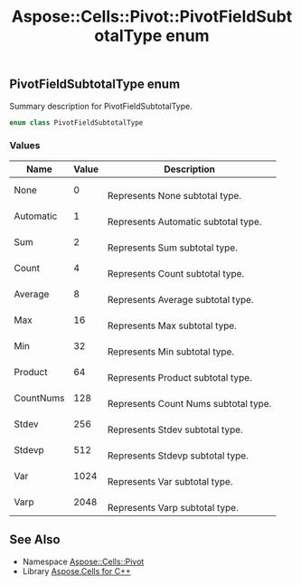 ﻿---
title: Aspose::Cells::Pivot::PivotFieldSubtotalType enum
linktitle: PivotFieldSubtotalType
second_title: Aspose.Cells for C++ API Reference
description: 'Aspose::Cells::Pivot::PivotFieldSubtotalType enum. Summary description for PivotFieldSubtotalType in C++.'
type: docs
weight: 3400
url: /cpp/aspose.cells.pivot/pivotfieldsubtotaltype/
---
## PivotFieldSubtotalType enum


Summary description for PivotFieldSubtotalType.

```cpp
enum class PivotFieldSubtotalType
```

### Values

| Name | Value | Description |
| --- | --- | --- |
| None | 0 | <br>Represents None subtotal type. |
| Automatic | 1 | <br>Represents Automatic subtotal type. |
| Sum | 2 | <br>Represents Sum subtotal type. |
| Count | 4 | <br>Represents Count subtotal type. |
| Average | 8 | <br>Represents Average subtotal type. |
| Max | 16 | <br>Represents Max subtotal type. |
| Min | 32 | <br>Represents Min subtotal type. |
| Product | 64 | <br>Represents Product subtotal type. |
| CountNums | 128 | <br>Represents Count Nums subtotal type. |
| Stdev | 256 | <br>Represents Stdev subtotal type. |
| Stdevp | 512 | <br>Represents Stdevp subtotal type. |
| Var | 1024 | <br>Represents Var subtotal type. |
| Varp | 2048 | <br>Represents Varp subtotal type. |

## See Also

* Namespace [Aspose::Cells::Pivot](../)
* Library [Aspose.Cells for C++](../../)
